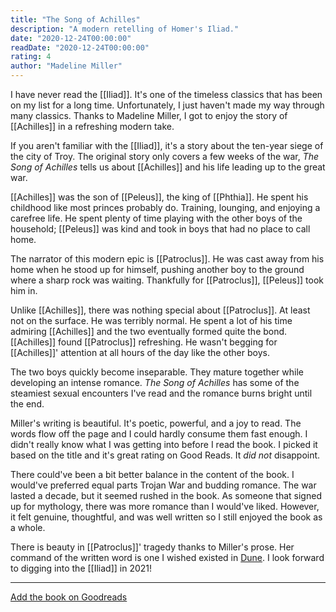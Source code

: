 ```yaml
---
title: "The Song of Achilles"
description: "A modern retelling of Homer's Iliad."
date: "2020-12-24T00:00:00"
readDate: "2020-12-24T00:00:00"
rating: 4
author: "Madeline Miller"
---
```


I have never read the [[Iliad]]. It's one of the timeless classics that has been on my list for a long time. Unfortunately, I just haven't made my way through many classics. Thanks to Madeline Miller, I got to enjoy the story of [[Achilles]] in a refreshing modern take.

If you aren't familiar with the [[Iliad]], it's a story about the ten-year siege of the city of Troy. The original story only covers a few weeks of the war, *The Song of Achilles* tells us about [[Achilles]] and his life leading up to the great war.

[[Achilles]] was the son of [[Peleus]], the king of [[Phthia]]. He spent his childhood like most princes probably do. Training, lounging, and enjoying a carefree life. He spent plenty of time playing with the other boys of the household; [[Peleus]] was kind and took in boys that had no place to call home.

The narrator of this modern epic is [[Patroclus]]. He was cast away from his home when he stood up for himself, pushing another boy to the ground where a sharp rock was waiting. Thankfully for [[Patroclus]], [[Peleus]] took him in.

Unlike [[Achilles]], there was nothing special about [[Patroclus]]. At least not on the surface. He was terribly normal. He spent a lot of his time admiring [[Achilles]] and the two eventually formed quite the bond. [[Achilles]] found [[Patroclus]] refreshing. He wasn't begging for [[Achilles]]' attention at all hours of the day like the other boys.

The two boys quickly become inseparable. They mature together while developing an intense romance. *The Song of Achilles* has some of the steamiest sexual encounters I've read and the romance burns bright until the end.

Miller's writing is beautiful. It's poetic, powerful, and a joy to read. The words flow off the page and I could hardly consume them fast enough. I didn't really know what I was getting into before I read the book. I picked it based on the title and it's great rating on Good Reads. It *did not* disappoint.

There could've been a bit better balance in the content of the book. I would've preferred equal parts Trojan War and budding romance. The war lasted a decade, but it seemed rushed in the book. As someone that signed up for mythology, there was more romance than I would've liked. However, it felt genuine, thoughtful, and was well written so I still enjoyed the book as a whole.

There is beauty in [[Patroclus]]' tragedy thanks to Miller's prose. Her command of the written word is one I wished existed in [Dune](/books/dune). I look forward to digging into the [[Iliad]] in 2021!

---

[Add the book on Goodreads](https://www.goodreads.com/book/show/11250317-the-song-of-achilles)